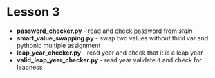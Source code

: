 # Lesson 3
+ __password_checker.py__ - read and check password from _stdin_
+ __smart_value_swapping.py__ - swap two values without third var and pythonic multiple assignment
+ __leap_year_checker.py__ - read year and check that it is a leap year
+ __valid_leap_year_checker.py__ - read year validate it and check for leapness